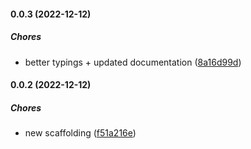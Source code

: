 #### 0.0.3 (2022-12-12)

##### Chores

*  better typings + updated documentation ([8a16d99d](https://github.com/JointlyTech/event-versionator/commit/8a16d99dace42d49b0110420ff495b86aaeb780c))

#### 0.0.2 (2022-12-12)

##### Chores

*  new scaffolding ([f51a216e](https://github.com/JointlyTech/event-versionator/commit/f51a216ea02bc9cd1a95bc98aa63769b8bf59eaf))

